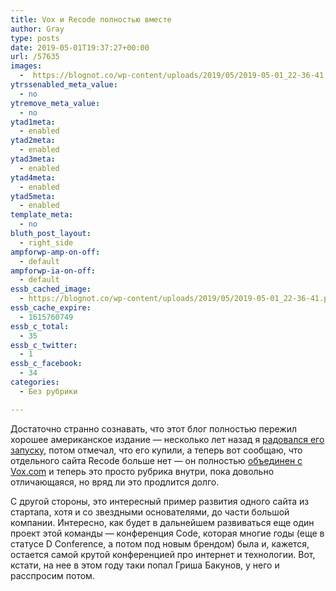```yaml
---
title: Vox и Recode полностью вместе
author: Gray
type: posts
date: 2019-05-01T19:37:27+00:00
url: /57635
images:
  -  https://blognot.co/wp-content/uploads/2019/05/2019-05-01_22-36-41.png
ytrssenabled_meta_value:
  - no
ytremove_meta_value:
  - no
ytad1meta:
  - enabled
ytad2meta:
  - enabled
ytad3meta:
  - enabled
ytad4meta:
  - enabled
ytad5meta:
  - enabled
template_meta:
  - no
bluth_post_layout:
  - right_side
ampforwp-amp-on-off:
  - default
ampforwp-ia-on-off:
  - default
essb_cached_image:
  - https://blognot.co/wp-content/uploads/2019/05/2019-05-01_22-36-41.png
essb_cache_expire:
  - 1615760749
essb_c_total:
  - 35
essb_c_twitter:
  - 1
essb_c_facebook:
  - 34
categories:
  - Без рубрики

---
```








Достаточно странно сознавать, что этот блог полностью пережил хорошее американское издание — несколько лет назад я [радовался его запуску][1], потом отмечал, что его купили, а теперь вот сообщаю, что отдельного сайта Recode больше нет — он полностью [объединен с Vox.com][2] и теперь это просто рубрика внутри, пока довольно отличающаяся, но вряд ли это продлится долго.

С другой стороны, это интересный пример развития одного сайта из стартапа, хотя и со звездными основателями, до части большой компании. Интересно, как будет в дальнейшем развиваться еще один проект этой команды — конференция Code, которая многие годы (еще в статусе D Conference, а потом под новым брендом) была и, кажется, остается самой крутой конференцией про интернет и технологии. Вот, кстати, на нее в этом году таки попал Гриша Бакунов, у него и расспросим потом.

 [1]: https://blognot.co/11485
 [2]: https://www.vox.com/2019/5/1/18525119/recode-daily-china-saudi-arabia-slack-workplace-teams-ro-khanna-tech-silicon-valley